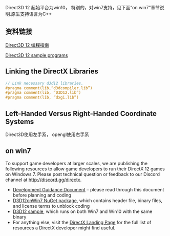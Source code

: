 
Direct3D 12 起始平台为win10， 特别的，对win7支持，见下面“on win7”章节说明.原生支持语言为C++

## 资料链接

[Direct3D 12 编程指南 ](https://docs.microsoft.com/zh-cn/windows/win32/direct3d12/directx-12-programming-guide?redirectedfrom=MSDN)   

[Direct3D 12 sample programs](https://github.com/Microsoft/DirectX-Graphics-Samples)

## Linking the DirectX Libraries

```c++
// Link necessary d3d12 libraries.
#pragma comment(lib,“d3dcompiler.lib”)
#pragma comment(lib, “D3D12.lib”)
#pragma comment(lib, “dxgi.lib”)
```
## Left-Handed Versus Right-Handed Coordinate Systems

Direct3D使用左手系， opengl使用右手系


## on  win7

To  support game developers at larger scales, we are publishing the following resources to allow game developers to run their DirectX 12 games on Windows 7. Please post technical question or feedback to our Discord channel at http://discord.gg/directx.

- [Development Guidance Document](https://microsoft.github.io/DirectX-Specs/d3d/D3D12onWin7.html) – please read through this document before planning and coding
- [D3D12onWin7 NuGet package](https://www.nuget.org/packages/Microsoft.Direct3D.D3D12On7), which contains header file, binary files, and license terms to unblock coding
- [D3D12 sample](https://github.com/microsoft/DirectX-Graphics-Samples/tree/develop/Samples/Desktop/D3D12On7), which runs on both Win7 and Win10 with the same binary
- For anything else, visit the [DirectX Landing Page](https://devblogs.microsoft.com/directx/landing-page/) for the full list of resources a DirectX developer might find useful.
